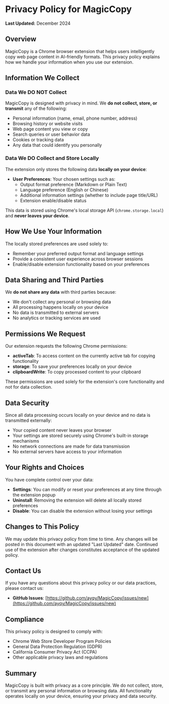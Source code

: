 # Privacy Policy for MagicCopy

**Last Updated:** December 2024

## Overview

MagicCopy is a Chrome browser extension that helps users intelligently copy web page content in AI-friendly formats. This privacy policy explains how we handle your information when you use our extension.

## Information We Collect

### Data We DO NOT Collect

MagicCopy is designed with privacy in mind. We **do not collect, store, or transmit** any of the following:

- Personal information (name, email, phone number, address)
- Browsing history or website visits
- Web page content you view or copy
- Search queries or user behavior data
- Cookies or tracking data
- Any data that could identify you personally

### Data We DO Collect and Store Locally

The extension only stores the following data **locally on your device**:

- **User Preferences**: Your chosen settings such as:
  - Output format preference (Markdown or Plain Text)
  - Language preference (English or Chinese)
  - Additional information settings (whether to include page title/URL)
  - Extension enable/disable status

This data is stored using Chrome's local storage API (`chrome.storage.local`) and **never leaves your device**.

## How We Use Your Information

The locally stored preferences are used solely to:

- Remember your preferred output format and language settings
- Provide a consistent user experience across browser sessions
- Enable/disable extension functionality based on your preferences

## Data Sharing and Third Parties

We **do not share any data** with third parties because:

- We don't collect any personal or browsing data
- All processing happens locally on your device
- No data is transmitted to external servers
- No analytics or tracking services are used

## Permissions We Request

Our extension requests the following Chrome permissions:

- **activeTab**: To access content on the currently active tab for copying functionality
- **storage**: To save your preferences locally on your device
- **clipboardWrite**: To copy processed content to your clipboard

These permissions are used solely for the extension's core functionality and not for data collection.

## Data Security

Since all data processing occurs locally on your device and no data is transmitted externally:

- Your copied content never leaves your browser
- Your settings are stored securely using Chrome's built-in storage mechanisms
- No network connections are made for data transmission
- No external servers have access to your information

## Your Rights and Choices

You have complete control over your data:

- **Settings**: You can modify or reset your preferences at any time through the extension popup
- **Uninstall**: Removing the extension will delete all locally stored preferences
- **Disable**: You can disable the extension without losing your settings

## Changes to This Policy

We may update this privacy policy from time to time. Any changes will be posted in this document with an updated "Last Updated" date. Continued use of the extension after changes constitutes acceptance of the updated policy.

## Contact Us

If you have any questions about this privacy policy or our data practices, please contact us:

- **GitHub Issues**: [https://github.com/ayqy/MagicCopy/issues/new](https://github.com/ayqy/MagicCopy/issues/new)

## Compliance

This privacy policy is designed to comply with:

- Chrome Web Store Developer Program Policies
- General Data Protection Regulation (GDPR)
- California Consumer Privacy Act (CCPA)
- Other applicable privacy laws and regulations

## Summary

MagicCopy is built with privacy as a core principle. We do not collect, store, or transmit any personal information or browsing data. All functionality operates locally on your device, ensuring your privacy and data security. 